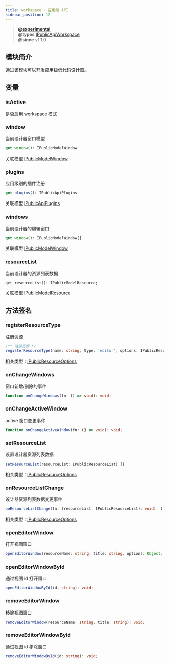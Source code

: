 ```yaml
---
title: workspace - 应用级 API
sidebar_position: 12
---
```


> **[@experimental](./#experimental)**<br/>
> **@types** [IPublicApiWorkspace](https://github.com/alibaba/lowcode-engine/blob/main/packages/types/src/shell/api/workspace.ts)<br/>
> **@since** v1.1.0

## 模块简介

通过该模块可以开发应用级低代码设计器。

## 变量

### isActive

是否启用 workspace 模式

### window

当前设计器窗口模型

```typescript
get window(): IPublicModelWindow
```

关联模型 [IPublicModelWindow](./model/window)

### plugins

应用级别的插件注册

```typescript
get plugins(): IPublicApiPlugins
```

关联模型 [IPublicApiPlugins](./plugins)

### windows

当前设计器的编辑窗口

```typescript
get window(): IPublicModelWindow[]
```

关联模型 [IPublicModelWindow](./model/window)

### resourceList

当前设计器的资源列表数据

```
get resourceList(): IPublicModelResource;
```

关联模型 [IPublicModelResource](./model/resource)

## 方法签名

### registerResourceType
注册资源

```typescript
/** 注册资源 */
registerResourceType(name: string, type: 'editor', options: IPublicResourceOptions): void;
```

相关类型：[IPublicResourceOptions](https://github.com/alibaba/lowcode-engine/blob/main/packages/types/src/shell/type/resource-options.ts)

### onChangeWindows

窗口新增/删除的事件

```typescript
function onChangeWindows(fn: () => void): void;
```

### onChangeActiveWindow

active 窗口变更事件

```typescript
function onChangeActiveWindow(fn: () => void): void;
```

### setResourceList

设置设计器资源列表数据

```typescript
setResourceList(resourceList: IPublicResourceList) {}
```

相关类型：[IPublicResourceOptions](https://github.com/alibaba/lowcode-engine/blob/main/packages/types/src/shell/type/resource-options.ts)

### onResourceListChange

设计器资源列表数据变更事件

```typescript
onResourceListChange(fn: (resourceList: IPublicResourceList): void): (): void;
```

相关类型：[IPublicResourceOptions](https://github.com/alibaba/lowcode-engine/blob/main/packages/types/src/shell/type/resource-options.ts)

### openEditorWindow

打开视图窗口

```typescript
openEditorWindow(resourceName: string, title: string, options: Object, viewName?: string): void;
```

### openEditorWindowById

通过视图 id 打开窗口

```typescript
openEditorWindowById(id: string): void;
```

### removeEditorWindow

移除视图窗口

```typescript
removeEditorWindow(resourceName: string, title: string): void;
```

### removeEditorWindowById

通过视图 id 移除窗口

```typescript
removeEditorWindowById(id: string): void;
```